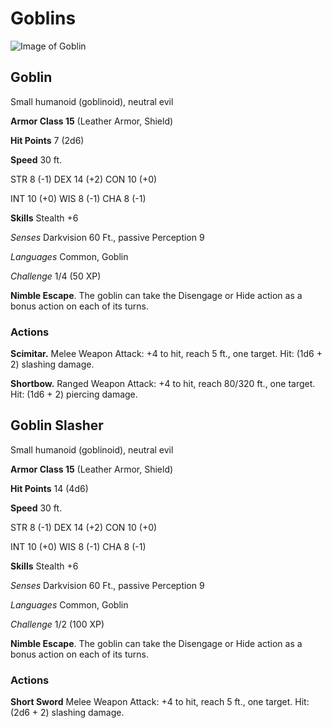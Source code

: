 # Goblins

![Image of Goblin](https://media-waterdeep.cursecdn.com/avatars/thumbnails/0/351/218/315/636252777818652432.jpeg)

## Goblin

Small humanoid (goblinoid), neutral evil

**Armor Class 15** (Leather Armor, Shield)

**Hit Points** 7 (2d6)

**Speed** 30 ft.


STR 8 (-1) DEX 14 (+2) CON 10 (+0) 

INT 10 (+0) WIS 8 (-1) CHA 8 (-1)

**Skills** Stealth +6

*Senses* Darkvision 60 Ft., passive Perception 9

*Languages* Common, Goblin

*Challenge* 1/4 (50 XP)

**Nimble Escape**. The goblin can take the Disengage or Hide action as a bonus action on each of its turns.

### Actions

**Scimitar.** Melee Weapon Attack: +4 to hit, reach 5 ft., one target. Hit: (1d6 + 2) slashing damage.

**Shortbow.** Ranged Weapon Attack: +4 to hit, reach 80/320 ft., one target. Hit: (1d6 + 2) piercing damage.

## Goblin Slasher

Small humanoid (goblinoid), neutral evil

**Armor Class 15** (Leather Armor, Shield)

**Hit Points** 14 (4d6)

**Speed** 30 ft.


STR 8 (-1) DEX 14 (+2) CON 10 (+0) 

INT 10 (+0) WIS 8 (-1) CHA 8 (-1)

**Skills** Stealth +6

*Senses* Darkvision 60 Ft., passive Perception 9

*Languages* Common, Goblin

*Challenge* 1/2 (100 XP)

**Nimble Escape**. The goblin can take the Disengage or Hide action as a bonus action on each of its turns.

### Actions

**Short Sword** Melee Weapon Attack: +4 to hit, reach 5 ft., one target. Hit: (2d6 + 2) slashing damage.

